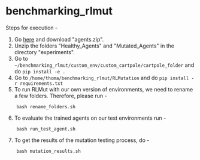 # benchmarking_rlmut

Steps for execution - 

1. Go [here](https://zenodo.org/records/7233122) and download "agents.zip".
2. Unzip the folders "Healthy_Agents" and "Mutated_Agents" in the directory "experiments".
3. Go to `~/benchmarking_rlmut/custom_env/custom_cartpole/cartpole_folder` and do `pip install -e .`
4. Go to `/home/thoma/benchmarking_rlmut/RLMutation` and do `pip install -r requirements.txt`
5. To run RLMut with our own version of environments, we need to rename a few folders. Therefore, please run - 
```commandline
    bash rename_folders.sh
```
6. To evaluate the trained agents on our test environments run - 
```commandline
    bash run_test_agent.sh
```
7. To get the results of the mutation testing process, do - 
```commandline
    bash mutation_results.sh
```